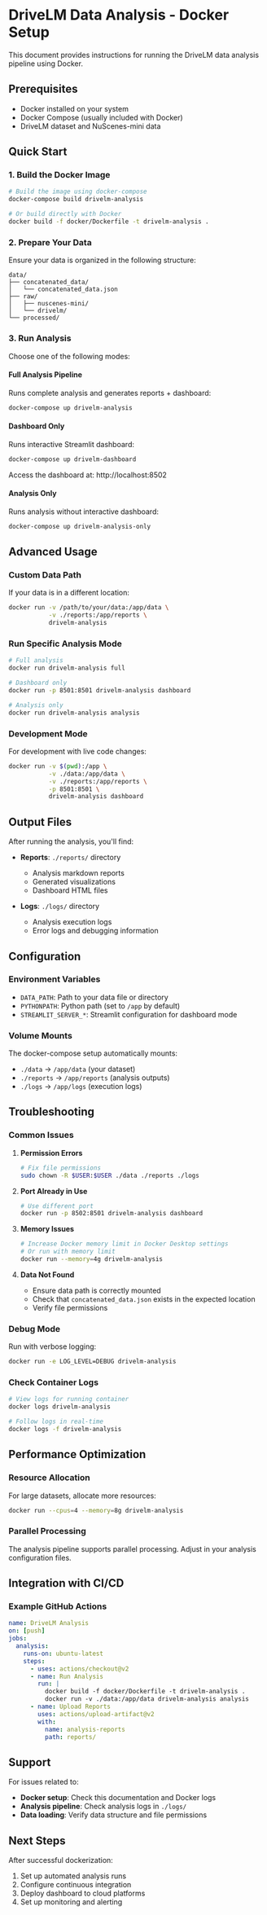 # DriveLM Data Analysis - Docker Setup

This document provides instructions for running the DriveLM data analysis pipeline using Docker.

## Prerequisites

- Docker installed on your system
- Docker Compose (usually included with Docker)
- DriveLM dataset and NuScenes-mini data

## Quick Start

### 1. Build the Docker Image

```bash
# Build the image using docker-compose
docker-compose build drivelm-analysis

# Or build directly with Docker
docker build -f docker/Dockerfile -t drivelm-analysis .
```

### 2. Prepare Your Data

Ensure your data is organized in the following structure:
```
data/
├── concatenated_data/
│   └── concatenated_data.json
├── raw/
│   ├── nuscenes-mini/
│   └── drivelm/
└── processed/
```

### 3. Run Analysis

Choose one of the following modes:

#### Full Analysis Pipeline
Runs complete analysis and generates reports + dashboard:
```bash
docker-compose up drivelm-analysis
```

#### Dashboard Only
Runs interactive Streamlit dashboard:
```bash
docker-compose up drivelm-dashboard
```
Access the dashboard at: http://localhost:8502

#### Analysis Only
Runs analysis without interactive dashboard:
```bash
docker-compose up drivelm-analysis-only
```

## Advanced Usage

### Custom Data Path

If your data is in a different location:
```bash
docker run -v /path/to/your/data:/app/data \
           -v ./reports:/app/reports \
           drivelm-analysis
```

### Run Specific Analysis Mode

```bash
# Full analysis
docker run drivelm-analysis full

# Dashboard only
docker run -p 8501:8501 drivelm-analysis dashboard

# Analysis only
docker run drivelm-analysis analysis
```

### Development Mode

For development with live code changes:
```bash
docker run -v $(pwd):/app \
           -v ./data:/app/data \
           -v ./reports:/app/reports \
           -p 8501:8501 \
           drivelm-analysis dashboard
```

## Output Files

After running the analysis, you'll find:

- **Reports**: `./reports/` directory
  - Analysis markdown reports
  - Generated visualizations
  - Dashboard HTML files

- **Logs**: `./logs/` directory
  - Analysis execution logs
  - Error logs and debugging information

## Configuration

### Environment Variables

- `DATA_PATH`: Path to your data file or directory
- `PYTHONPATH`: Python path (set to `/app` by default)
- `STREAMLIT_SERVER_*`: Streamlit configuration for dashboard mode

### Volume Mounts

The docker-compose setup automatically mounts:
- `./data` → `/app/data` (your dataset)
- `./reports` → `/app/reports` (analysis outputs)
- `./logs` → `/app/logs` (execution logs)

## Troubleshooting

### Common Issues

1. **Permission Errors**
   ```bash
   # Fix file permissions
   sudo chown -R $USER:$USER ./data ./reports ./logs
   ```

2. **Port Already in Use**
   ```bash
   # Use different port
   docker run -p 8502:8501 drivelm-analysis dashboard
   ```

3. **Memory Issues**
   ```bash
   # Increase Docker memory limit in Docker Desktop settings
   # Or run with memory limit
   docker run --memory=4g drivelm-analysis
   ```

4. **Data Not Found**
   - Ensure data path is correctly mounted
   - Check that `concatenated_data.json` exists in the expected location
   - Verify file permissions

### Debug Mode

Run with verbose logging:
```bash
docker run -e LOG_LEVEL=DEBUG drivelm-analysis
```

### Check Container Logs

```bash
# View logs for running container
docker logs drivelm-analysis

# Follow logs in real-time
docker logs -f drivelm-analysis
```

## Performance Optimization

### Resource Allocation

For large datasets, allocate more resources:
```bash
docker run --cpus=4 --memory=8g drivelm-analysis
```

### Parallel Processing

The analysis pipeline supports parallel processing. Adjust in your analysis configuration files.

## Integration with CI/CD

### Example GitHub Actions

```yaml
name: DriveLM Analysis
on: [push]
jobs:
  analysis:
    runs-on: ubuntu-latest
    steps:
      - uses: actions/checkout@v2
      - name: Run Analysis
        run: |
          docker build -f docker/Dockerfile -t drivelm-analysis .
          docker run -v ./data:/app/data drivelm-analysis analysis
      - name: Upload Reports
        uses: actions/upload-artifact@v2
        with:
          name: analysis-reports
          path: reports/
```

## Support

For issues related to:
- **Docker setup**: Check this documentation and Docker logs
- **Analysis pipeline**: Check analysis logs in `./logs/`
- **Data loading**: Verify data structure and file permissions

## Next Steps

After successful dockerization:
1. Set up automated analysis runs
2. Configure continuous integration
3. Deploy dashboard to cloud platforms
4. Set up monitoring and alerting